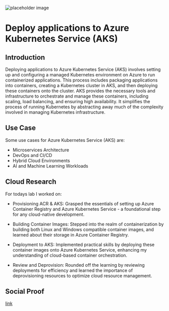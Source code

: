 ![placeholder image](https://miro.medium.com/v2/resize:fit:945/1*eRd_vLThUJ3kcEp49CID4w.png)

# Deploy applications to Azure Kubernetes Service (AKS)

## Introduction

Deploying applications to Azure Kubernetes Service (AKS) involves setting up and configuring a managed Kubernetes environment on Azure to run containerized applications. This process includes packaging applications into containers, creating a Kubernetes cluster in AKS, and then deploying these containers onto the cluster. AKS provides the necessary tools and infrastructure to orchestrate and manage these containers, including scaling, load balancing, and ensuring high availability. It simplifies the process of running Kubernetes by abstracting away much of the complexity involved in managing Kubernetes infrastructure.

## Use Case

Some use cases for Azure Kubernetes Service (AKS) are:

- Microservices Architecture
- DevOps and CI/CD
- Hybrid Cloud Environments
- AI and Machine Learning Workloads

## Cloud Research

For todays lab I worked on:

* Provisioning ACR & AKS: Grasped the essentials of setting up Azure Container Registry and Azure Kubernetes Service - a foundational step for any cloud-native development.

* Building Container Images: Stepped into the realm of containerization by building both Linux and Windows compatible container images, and learned about their storage in Azure Container Registry.

* Deployment to AKS: Implemented practical skills by deploying these container images onto Azure Kubernetes Service, enhancing my understanding of cloud-based container orchestration.

* Review and Deprovision: Rounded off the learning by reviewing deployments for efficiency and learned the importance of deprovisioning resources to optimize cloud resource management.

## Social Proof

[link](link)
